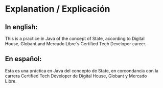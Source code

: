 # Explanation / Explicación

## In english:
This is a practice in Java of the concept of State, according to
Digital House, Globant and Mercado Libre´s Certified Tech
Developer career.

## En español:
Esta es una práctica en Java del concepto de State,
en corcondancia  con la carrera Certified Tech
Developer de Digital House, Globant y Mercado Libre.